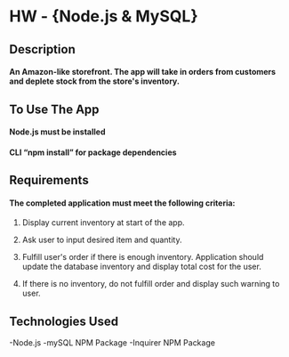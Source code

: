 # HW - {Node.js & MySQL}

## Description
#### An Amazon-like storefront. The app will take in orders from customers and deplete stock from the store's inventory.

## To Use The App
#### Node.js must be installed
#### CLI “npm install” for package dependencies


## Requirements
#### The completed application must meet the following criteria:

1. Display current inventory at start of the app.

2. Ask user to input desired item and quantity.

3. Fulfill user's order if there is enough inventory. Application should update the database inventory and display total cost for the user.

4. If there is no inventory, do not fulfill order and display such warning to user.


## Technologies Used
-Node.js
-mySQL NPM Package
-Inquirer NPM Package
